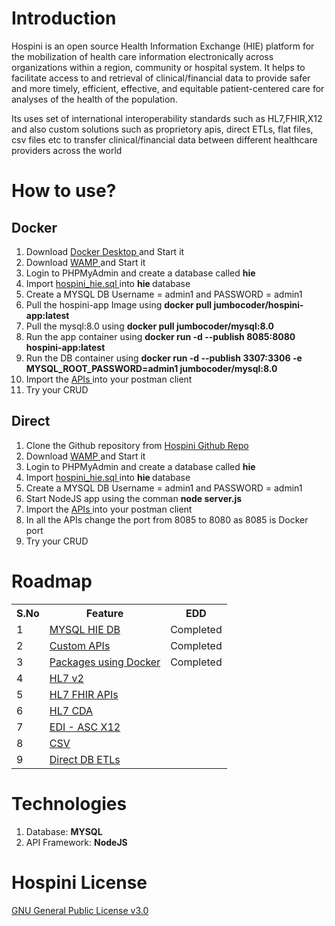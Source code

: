 # Introduction
Hospini is an open source Health Information Exchange (HIE) platform for the mobilization of health care information electronically across organizations within a region, community or hospital system. It helps to facilitate access to and retrieval of clinical/financial data to provide safer and more timely, efficient, effective, and equitable patient-centered care for analyses of the health of the population. 

Its uses set of international interoperability standards such as HL7,FHIR,X12 and also custom solutions such as proprietory apis, direct ETLs, flat files, csv files etc to transfer clinical/financial data between different healthcare providers across the world

# How to use?
<h2> Docker </h3>
<ol>
  <li> Download <a href = 'https://www.docker.com/products/docker-desktop/'> Docker Desktop </a> and Start it </li>
  <li> Download <a href = 'https://www.wampserver.com/en/'> WAMP </a> and Start it </li>
  <li> Login to PHPMyAdmin and create a database called <b> hie </b>
  <li> Import <a href = 'https://github.com/hospini-hie/hospini/tree/main/mysql-db'>hospini_hie.sql </a> into <b> hie </b> database
  <li> Create a MYSQL DB Username = admin1 and PASSWORD = admin1
  <li> Pull the hospini-app Image using <b>docker pull jumbocoder/hospini-app:latest </b></li>
  <li> Pull the mysql:8.0 using <b>docker pull jumbocoder/mysql:8.0 </b></li>
  <li> Run the app container using <b> docker run -d --publish 8085:8080 hospini-app:latest </b></li>
  <li> Run the DB container using <b> docker run -d --publish 3307:3306 -e MYSQL_ROOT_PASSWORD=admin1 jumbocoder/mysql:8.0 </b></li>
  <li> Import the <a href = 'https://github.com/hospini-hie/hospini/tree/main/postman-api-collections'> APIs </a> into your postman client </li>
  <li> Try your CRUD </li>  
</ol>

<h2> Direct </h3>
<ol>
  <li> Clone the Github repository from <a href = 'https://github.com/hospini-hie/hospini.git'> Hospini Github Repo </a>
  <li> Download <a href = 'https://www.wampserver.com/en/'> WAMP </a> and Start it </li>
  <li> Login to PHPMyAdmin and create a database called <b> hie </b>
  <li> Import <a href = 'https://github.com/hospini-hie/hospini/tree/main/mysql-db'>hospini_hie.sql </a> into <b> hie </b> database
  <li> Create a MYSQL DB Username = admin1 and PASSWORD = admin1
  <li> Start NodeJS app using the comman <b> node server.js </b>
  <li> Import the <a href = 'https://github.com/hospini-hie/hospini/tree/main/postman-api-collections'> APIs </a> into your postman client </li>
  <li> In all the APIs change the port from 8085 to 8080 as 8085 is Docker port</li>
  <li> Try your CRUD </li>  
</ol>

# Roadmap

<table>
  <tr>
    <th>S.No</th>
    <th>Feature</th>
    <th>EDD</th>   
  </tr>
  <tr>
    <td>1</td> 
    <td><a href = 'https://en.wikipedia.org/wiki/MySQL' target='_blank'> MYSQL HIE DB </a> </td>
    <td> Completed</td>   
  </tr>
  <tr>
    <td>2</td> 
    <td><a href = 'https://jsonapi.org/' target='_blank'> Custom APIs </a> </td>
    <td>Completed</td>   
  </tr>
  <tr>
    <td>3</td> 
    <td><a href = 'https://en.wikipedia.org/wiki/Package_manager' target='_blank'> Packages using Docker </a> </td>
    <td> Completed </td>  
  </tr>
  <tr>
    <td>4</td> 
    <td> <a href = 'https://www.hl7.org/implement/standards/product_brief.cfm?product_id=185' target='_blank'> HL7 v2 </a> </td>
    <td></td>   
  </tr>
  <tr>
    <td>5</td> 
    <td> <a href = 'https://www.hl7.org/implement/standards/product_brief.cfm?product_id=491' target='_blank'> HL7 FHIR APIs </a> </td>
    <td></td>   
  </tr>
  <tr>
   <td>6</td> 
   <td>  <a href = 'https://www.hl7.org/implement/standards/product_brief.cfm?product_id=496' target='_blank'> HL7 CDA </a> </td>
   <td></td>   
  </tr>
  <tr>
    <td>7</td> 
    <td> <a href = 'https://en.wikipedia.org/wiki/ASC_X12' target='_blank'> EDI - ASC X12  </a> </td>
    <td></td>   
  </tr>
   <tr>
    <td>8</td> 
    <td> <a href = 'https://en.wikipedia.org/wiki/Comma-separated_values' target='_blank'> CSV </a>  </td>
    <td></td>   
  </tr>
   <tr>
    <td>9</td> 
    <td> <a href = 'https://en.wikipedia.org/wiki/Extract,_transform,_load' target='_blank'> Direct DB ETLs </a>  </td>
    <td></td>   
  </tr>
</table>

# Technologies
<ol> 
<li> Database: <b> MYSQL </b> </li>
<li> API Framework: <b> NodeJS </b> </li>
</ol>

# Hospini License
<a href = 'https://github.com/hospini-hie/hospini/blob/main/LICENSE' target='_blank'> GNU General Public License v3.0 </a>
